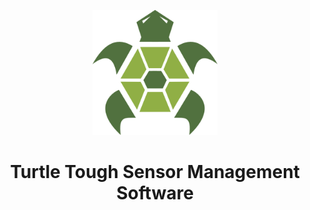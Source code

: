 <p align="center">
  <img width="200" height="200" src="https://github.com/IPI-Patrick/turtle-tough-app-release/blob/main/icon.png">
</p>

<h1 align="center">
    Turtle Tough Sensor Management Software
</h1>
